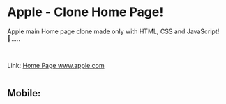 # Apple - Clone Home Page!
Apple main Home page clone made only with HTML, CSS and JavaScript! 🍎.....

<br>

Link: <a href="https://steady-daifuku-9aa5d4.netlify.app/#" target="_blank" > Home Page www.apple.com </a>

<img src="">

<h2>Mobile:</h2>
<br>
<div style="display: inline">
  <img src="" width="calc(100%/2)">
  <img src="" width="calc(100%/2)">
</div>
